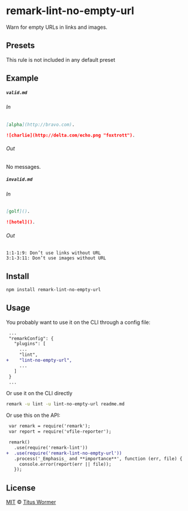 <!--This file is generated-->

# remark-lint-no-empty-url

Warn for empty URLs in links and images.

## Presets

This rule is not included in any default preset

## Example

##### `valid.md`

###### In

```markdown
[alpha](http://bravo.com).

![charlie](http://delta.com/echo.png "foxtrott").
```

###### Out

No messages.

##### `invalid.md`

###### In

```markdown
[golf]().

![hotel]().
```

###### Out

```text
1:1-1:9: Don’t use links without URL
3:1-3:11: Don’t use images without URL
```

## Install

```sh
npm install remark-lint-no-empty-url
```

## Usage

You probably want to use it on the CLI through a config file:

```diff
 ...
 "remarkConfig": {
   "plugins": [
     ...
     "lint",
+    "lint-no-empty-url",
     ...
   ]
 }
 ...
```

Or use it on the CLI directly

```sh
remark -u lint -u lint-no-empty-url readme.md
```

Or use this on the API:

```diff
 var remark = require('remark');
 var report = require('vfile-reporter');

 remark()
   .use(require('remark-lint'))
+  .use(require('remark-lint-no-empty-url'))
   .process('_Emphasis_ and **importance**', function (err, file) {
     console.error(report(err || file));
   });
```

## License

[MIT](https://github.com/remarkjs/remark-lint/blob/master/license) © [Titus Wormer](http://wooorm.com)
